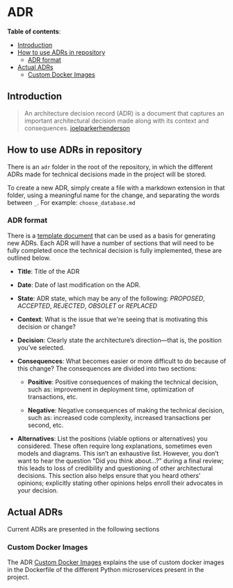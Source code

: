 # ADR

**Table of contents**:

- [Introduction](#introduction)
- [How to use ADRs in repository](#how-to-use-adrs-in-repository)
  - [ADR format](#adr-format)
- [Actual ADRs](#actual-adrs)
  - [Custom Docker Images](#custom-docker-images)

## Introduction

> An architecture decision record (ADR) is a document that captures an important architectural decision made along with its context and consequences.
> [joelparkerhenderson](https://github.com/joelparkerhenderson/architecture_decision_record#what-is-an-architecture-decision-record)

## How to use ADRs in repository

There is an `adr` folder in the root of the repository, in which the different ADRs made for technical decisions made in the project will be stored.

To create a new ADR, simply create a file with a markdown extension in that folder, using a meaningful name for the change, and separating the words between `_`. For example: `choose_database.md`

### ADR format

There is a [template document](adr_template.md) that can be used as a basis for generating new ADRs. Each ADR will have a number of sections that will need to be fully completed once the technical decision is fully implemented, these are outlined below.

- **Title**: Title of the ADR

- **Date**: Date of last modification on the ADR.

- **State**: ADR state, which may be any of the following: *PROPOSED*, *ACCEPTED*, *REJECTED*, *OBSOLET* or *REPLACED*

- **Context**: What is the issue that we're seeing that is motivating this decision or change?

- **Decision**: Clearly state the architecture’s direction—that is, the position you’ve selected.

- **Consequences**: What becomes easier or more difficult to do because of this change?
  The consequences are divided into two sections:

  - **Positive**: Positive consequences of making the technical decision, such as: improvement in deployment time, optimization of transactions, etc.
  
  - **Negative**: Negative consequences of making the technical decision, such as: increased code complexity, increased transactions per second, etc.

- **Alternatives**: List the positions (viable options or alternatives) you considered. These often require long explanations, sometimes even models and diagrams. This isn’t an exhaustive list. However, you don’t want to hear the question "Did you think about...?" during a final review; this leads to loss of credibility and questioning of other architectural decisions. This section also helps ensure that you heard others’ opinions; explicitly stating other opinions helps enroll their advocates in your decision.

## Actual ADRs

Current ADRs are presented in the following sections

### Custom Docker Images

The ADR [Custom Docker Images](./custom_docker_images.md) explains the use of custom docker images in the Dockerfile of the different Python microservices present in the project.